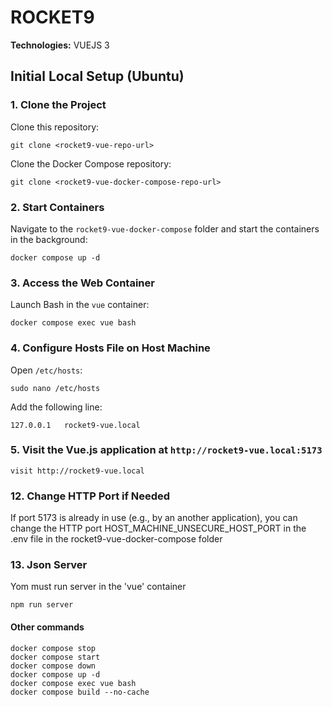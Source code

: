 # ROCKET9

**Technologies:** VUEJS 3

## Initial Local Setup (Ubuntu)

### 1. Clone the Project

Clone this repository:

```
git clone <rocket9-vue-repo-url>
```

Clone the Docker Compose repository:

```
git clone <rocket9-vue-docker-compose-repo-url>
```

### 2. Start Containers

Navigate to the `rocket9-vue-docker-compose` folder and start the containers in the background:

```
docker compose up -d
```

### 3. Access the Web Container

Launch Bash in the `vue` container:

```
docker compose exec vue bash
```

### 4. Configure Hosts File on Host Machine

Open `/etc/hosts`:

```
sudo nano /etc/hosts
```

Add the following line:
```
127.0.0.1   rocket9-vue.local
```

### 5. Visit the Vue.js application at `http://rocket9-vue.local:5173`
```
visit http://rocket9-vue.local
```

### 12. Change HTTP Port if Needed

If port 5173 is already in use (e.g., by an another application), you can change the HTTP port
HOST_MACHINE_UNSECURE_HOST_PORT in the .env file in the rocket9-vue-docker-compose folder

### 13. Json Server

Yom must run server in the 'vue' container
```
npm run server
```

#### Other commands
```
docker compose stop
docker compose start
docker compose down
docker compose up -d
docker compose exec vue bash
docker compose build --no-cache
```